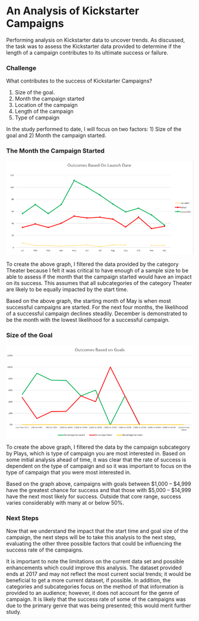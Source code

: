 # An Analysis of Kickstarter Campaigns
Performing analysis on Kickstarter data to uncover trends.  As discussed, the task was to assess the Kickstarter data provided to determine if the length of a campaign contributes to its ultimate success or failure.

### Challenge

What contributes to the success of Kickstarter Campaigns?
1)	Size of the goal.
2)	Month the campaign started
3)	Location of the campaign
4)	Length of the campaign 
5)	Type of campaign

In the study performed to date, I will focus on two factors: 1) Size of the goal and 2) Month the campaign started.

### The Month the Campaign Started

!["Outcomes Based on Launch Date"](https://github.com/Duegan24/kickstarter-analysis/blob/master/Outcomes%20Based%20on%20Launch%20Date.png)

To create the above graph, I filtered the data provided by the category Theater because I felt it was critical to have enough of a sample size to be able to assess if the month that the campaign started would have an impact on its success.  This assumes that all subcategories of the category Theater are likely to be equally impacted by the start time.

Based on the above graph, the starting month of May is when most successful campaigns are started.  For the next four months, the likelihood of a successful campaign declines steadily.  December is demonstrated to be the month with the lowest likelihood for a successful campaign. 

### Size of the Goal

!["Parent Category Outcomes"](https://github.com/Duegan24/kickstarter-analysis/blob/master/Outcomes%20Based%20on%20Goals.png)

To create the above graph, I filtered the data by the campaign subcategory by Plays, which is type of campaign you are most interested in.  Based on some initial analysis ahead of time, it was clear that the rate of success is dependent on the type of campaign and so it was important to focus on the type of campaign that you were most interested in.

Based on the graph above, campaigns with goals between $1,000 – $4,999 have the greatest chance for success and that those with $5,000 – $14,999 have the next most likely for success.  Outside that core range, success varies considerably with many at or below 50%.


### Next Steps

Now that we understand the impact that the start time and goal size of the campaign, the next steps will be to take this analysis to the next step, evaluating the other three possible factors that could be influencing the success rate of the campaigns.  

It is important to note the limitations on the current data set and possible enhancements which could improve this analysis.   The dataset provided ends at 2017 and may not reflect the most current social trends; it would be beneficial to get a more current dataset, if possible.  In addition, the categories and subcategories focus on the method of that information is provided to an audience; however, it does not account for the genre of campaign.  It is likely that the success rate of some of the campaigns was due to the primary genre that was being presented; this would merit further study.
